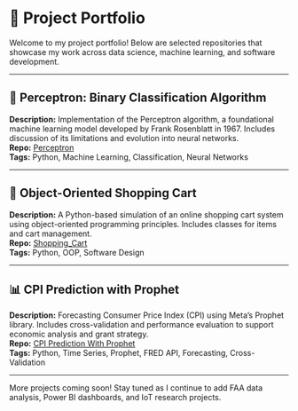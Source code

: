 # 📁 Project Portfolio

Welcome to my project portfolio! Below are selected repositories that showcase my work across data science, machine learning, and software development. 

---

## 🧠 Perceptron: Binary Classification Algorithm
**Description:**
Implementation of the Perceptron algorithm, a foundational machine learning model developed by Frank Rosenblatt in 1967. Includes discussion of its limitations and evolution into neural networks.<br>
**Repo:**
[Perceptron](https://github.com/Raghav82/Perceptron)<br>
**Tags:**
Python, Machine Learning, Classification, Neural Networks

---

## 🛒 Object-Oriented Shopping Cart
**Description:**
A Python-based simulation of an online shopping cart system using object-oriented programming principles. Includes classes for items and cart management.<br>
**Repo:**
[Shopping_Cart](https://github.com/Raghav82/Shopping_Cart)<br>
**Tags:**
Python, OOP, Software Design

---

## 📊 CPI Prediction with Prophet
**Description:**
Forecasting Consumer Price Index (CPI) using Meta’s Prophet library. Includes cross-validation and performance evaluation to support economic analysis and grant strategy.<br>
**Repo:**
[CPI Prediction With Prophet](https://github.com/Raghav82/CPI-Prediction-With-Prophet)<br>
**Tags:**
Python, Time Series, Prophet, FRED API, Forecasting, Cross-Validation

---

More projects coming soon! Stay tuned as I continue to add FAA data analysis, Power BI dashboards, and IoT research projects.
